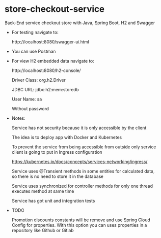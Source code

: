 # store-checkout-service

Back-End service checkout store with Java, Spring Boot, H2 and Swagger 

* For testing navigate to:

    http://localhost:8080/swagger-ui.html

* You can use Postman

* For view H2 embedded data navigate to:

    http://localhost:8080/h2-console/

    Driver Class: org.h2.Driver

    JDBC URL: jdbc:h2:mem:storedb

    User Name: sa

    Without password

* Notes: 
  
  Service has not security because it is only accessible by the client
  
  The idea is to deploy app with Docker and Kubernetes
  
  To prevent the service from being accessible from outside only service client is going to put in Ingress configuration
  
  https://kubernetes.io/docs/concepts/services-networking/ingress/
  
  Service uses @Transient methods in some entities for calculated data, so there is no need to store it in the database
  
  Service uses synchronized for controller methods for only one thread executes method at same time
  
  Service has got unit and integration tests
  
* TODO

  Promotion discounts constants will be remove and use Spring Cloud Config for properties. With this option you can uses properties in  a repository like Github or Gitlab
    

  
  

